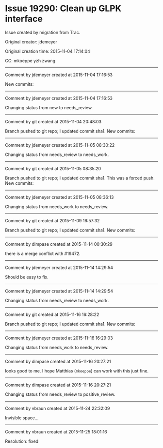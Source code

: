 # Issue 19290: Clean up GLPK interface

Issue created by migration from Trac.

Original creator: jdemeyer

Original creation time: 2015-11-04 17:14:04

CC:  mkoeppe yzh zwang




---

Comment by jdemeyer created at 2015-11-04 17:16:53

New commits:


---

Comment by jdemeyer created at 2015-11-04 17:16:53

Changing status from new to needs_review.


---

Comment by git created at 2015-11-04 20:48:03

Branch pushed to git repo; I updated commit sha1. New commits:


---

Comment by jdemeyer created at 2015-11-05 08:30:22

Changing status from needs_review to needs_work.


---

Comment by git created at 2015-11-05 08:35:20

Branch pushed to git repo; I updated commit sha1. This was a forced push. New commits:


---

Comment by jdemeyer created at 2015-11-05 08:36:13

Changing status from needs_work to needs_review.


---

Comment by git created at 2015-11-09 16:57:32

Branch pushed to git repo; I updated commit sha1. New commits:


---

Comment by dimpase created at 2015-11-14 00:30:29

there is a merge conflict with #19472.


---

Comment by jdemeyer created at 2015-11-14 14:29:54

Should be easy to fix.


---

Comment by jdemeyer created at 2015-11-14 14:29:54

Changing status from needs_review to needs_work.


---

Comment by git created at 2015-11-16 16:28:22

Branch pushed to git repo; I updated commit sha1. New commits:


---

Comment by jdemeyer created at 2015-11-16 16:29:03

Changing status from needs_work to needs_review.


---

Comment by dimpase created at 2015-11-16 20:27:21

looks good to me. I hope Matthias (`mkoeppe`) can work with this just fine.


---

Comment by dimpase created at 2015-11-16 20:27:21

Changing status from needs_review to positive_review.


---

Comment by vbraun created at 2015-11-24 22:32:09

Invisible space...


---

Comment by vbraun created at 2015-11-25 18:01:16

Resolution: fixed

